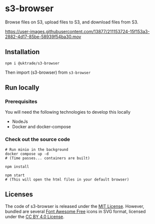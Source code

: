 # s3-browser

Browse files on S3, upload files to S3, and download files from S3.

https://user-images.githubusercontent.com/13877/211153724-15f153a3-2882-4d17-85be-58939f54ba30.mov


## Installation

```shell
npm i @uktrade/s3-browser
```

Then import (s3-browser) from `s3-browser`


## Run locally

### Prerequisites

You will need the following technologies to develop this locally

- NodeJs
- Docker and docker-compose

### Check out the source code

```shell
# Run minio in the background
docker compose up -d
# (Time passes... containers are built)

npm install

npm start
# (This will open the html files in your default browser)
````


## Licenses

The code of s3-browser is released under the [MIT License](./LICENSE). However, bundled are several [Font Awesome Free](https://fontawesome.com/license/free) icons in SVG format, licensed under the [CC BY 4.0 License](https://creativecommons.org/licenses/by/4.0/).
